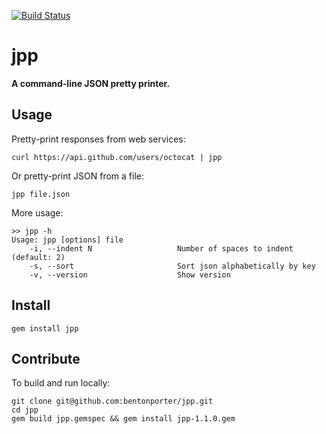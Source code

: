 [![Build Status](https://travis-ci.org/bentonporter/jpp.png?branch=master)](https://travis-ci.org/bentonporter/jpp)

jpp
===

**A command-line JSON pretty printer.**

Usage
-----

Pretty-print responses from web services:

    curl https://api.github.com/users/octocat | jpp

Or pretty-print JSON from a file:

    jpp file.json
    
More usage:

    >> jpp -h
    Usage: jpp [options] file
        -i, --indent N                   Number of spaces to indent (default: 2) 
        -s, --sort                       Sort json alphabetically by key
        -v, --version                    Show version


Install
-------

    gem install jpp
    
    
Contribute
----------

To build and run locally:

    git clone git@github.com:bentonporter/jpp.git
    cd jpp
    gem build jpp.gemspec && gem install jpp-1.1.0.gem
